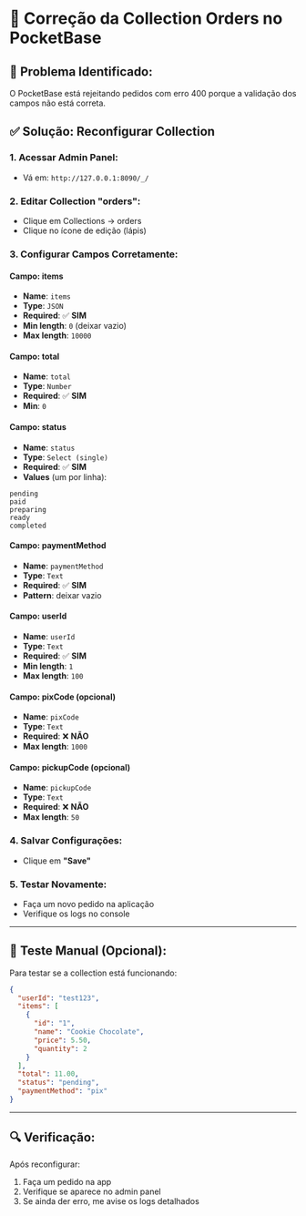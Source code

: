 # 🔧 Correção da Collection Orders no PocketBase

## 🎯 **Problema Identificado:**
O PocketBase está rejeitando pedidos com erro 400 porque a validação dos campos não está correta.

## ✅ **Solução: Reconfigurar Collection**

### **1. Acessar Admin Panel:**
- Vá em: `http://127.0.0.1:8090/_/`

### **2. Editar Collection "orders":**
- Clique em Collections → orders
- Clique no ícone de edição (lápis)

### **3. Configurar Campos Corretamente:**

#### **Campo: items**
- **Name**: `items`
- **Type**: `JSON`
- **Required**: ✅ **SIM**
- **Min length**: `0` (deixar vazio)
- **Max length**: `10000`

#### **Campo: total**
- **Name**: `total`
- **Type**: `Number`
- **Required**: ✅ **SIM**
- **Min**: `0`

#### **Campo: status**
- **Name**: `status`
- **Type**: `Select (single)`
- **Required**: ✅ **SIM**
- **Values** (um por linha):
```
pending
paid
preparing
ready
completed
```

#### **Campo: paymentMethod**
- **Name**: `paymentMethod`
- **Type**: `Text`
- **Required**: ✅ **SIM**
- **Pattern**: deixar vazio

#### **Campo: userId**
- **Name**: `userId`
- **Type**: `Text`
- **Required**: ✅ **SIM**
- **Min length**: `1`
- **Max length**: `100`

#### **Campo: pixCode (opcional)**
- **Name**: `pixCode`
- **Type**: `Text`
- **Required**: ❌ **NÃO**
- **Max length**: `1000`

#### **Campo: pickupCode (opcional)**
- **Name**: `pickupCode`
- **Type**: `Text`
- **Required**: ❌ **NÃO**
- **Max length**: `50`

### **4. Salvar Configurações:**
- Clique em **"Save"**

### **5. Testar Novamente:**
- Faça um novo pedido na aplicação
- Verifique os logs no console

---

## 🧪 **Teste Manual (Opcional):**

Para testar se a collection está funcionando:

```json
{
  "userId": "test123",
  "items": [
    {
      "id": "1",
      "name": "Cookie Chocolate",
      "price": 5.50,
      "quantity": 2
    }
  ],
  "total": 11.00,
  "status": "pending",
  "paymentMethod": "pix"
}
```

---

## 🔍 **Verificação:**

Após reconfigurar:
1. Faça um pedido na app
2. Verifique se aparece no admin panel
3. Se ainda der erro, me avise os logs detalhados
